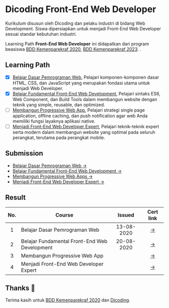 # Dicoding Front-End Web Developer

Kurikulum disusun oleh Dicoding dan pelaku industri di bidang Web Development. Siswa dipersiapkan untuk menjadi Front-End Web Developer sesuai standar kebutuhan industri. 

Learning Path **Front-End Web Developer** ini didapatkan dari program beasiswa [BDD Kemenparekraf 2020](https://bdd.kemenparekraf.go.id/), [BDD Kemenparekraf 2023](https://bdd.kemenparekraf.go.id/).
.
## Learning Path

- [x] [Belajar Dasar Pemrograman Web](https://www.dicoding.com/academies/123), Pelajari komponen-komponen dasar HTML, CSS, dan JavaScript yang merupakan fondasi utama untuk menjadi Web Developer.
- [x] [Belajar Fundamental Front-End Web Development](https://www.dicoding.com/academies/163), Pelajari sintaks ES6, Web Component, dan Build Tools dalam membangun website dengan teknik yang simple, reusable, dan optimized.
- [ ] [Membangun Progressive Web App](https://www.dicoding.com/academies/74), Pelajari strategi single page application, offline caching, dan push notification agar web Anda memiliki fungsi layaknya aplikasi native.
- [ ] [Menjadi Front-End Web Developer Expert](https://www.dicoding.com/academies/219), Pelajari teknik-teknik expert serta modern dalam membangun website yang optimal pada seluruh perangkat, terutama pada perangkat mobile.

## Submission

- [Belajar Dasar Pemrograman Web →](https://github.com/mrbvrz/dicoding-front-end-web-developer/tree/master/belajar-dasar-pemrograman-web)
- [Belajar Fundamental Front-End Web Development →](https://github.com/mrbvrz/dicoding-front-end-web-developer/tree/master/belajar-fundamental-front-end-web-development)
- [Membangun Progressive Web Apps →](https://github.com/mrbvrz/dicoding-front-end-web-developer/tree/master/membangun-progressive-web-apps)
- [Menjadi Front-End Web Developer Expert →]()

## Result

| No.  | Course                                  |  Issued | Cert link |
|:----:|---|:-:|:-:|
|  1   |  Belajar Dasar Pemrograman Web         | 13-08-2020 | [→](https://www.dicoding.com/certificates/N72ZDGDQ6ZYW) |
|  2   |  Belajar Fundamental Front-End Web Development      | 20-08-2020 | [→](https://www.dicoding.com/certificates/GMEPJ4J0LZ3V) |
|  3   |  Membangun Progressive Web App  |  | [→]() |
|  4   |  Menjadi Front-End Web Developer Expert  |  | [→]() |

## Thanks :pray:

Terima kasih untuk [BDD Kemenparekraf 2020](https://bdd.kemenparekraf.go.id/) dan [Dicoding](https://www.dicoding.com/).
